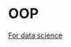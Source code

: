 # OOP

[For data science](https://towardsdatascience.com/object-oriented-programming-for-data-scientists-build-your-ml-estimator-7da416751f64)